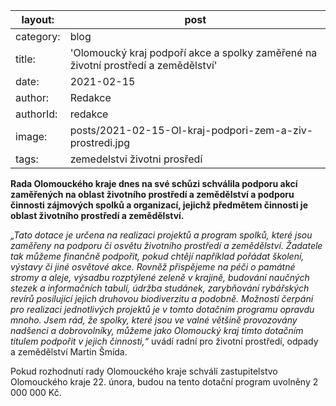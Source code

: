 

| layout:   | post                                                         |
| --------- | ------------------------------------------------------------ |
| category: | blog                                                         |
| title:    | 'Olomoucký kraj podpoří akce a spolky zaměřené na životní prostředí a zemědělství' |
| date:     | 2021-02-15                                                   |
| author:   | Redakce                                                      |
| authorId: | redakce                                                      |
| image:    | posts/2021-02-15-Ol-kraj-podpori-zem-a-ziv-prostredi.jpg     |
| tags:     | zemedelstvi životni prosředí                                 |

**Rada Olomouckého kraje dnes na své schůzi schválila podporu akcí zaměřených na oblast životního prostředí a zemědělství a podporu činnosti zájmových spolků a organizací, jejichž předmětem činnosti je oblast životního prostředí a zemědělství.**

*„Tato dotace je určena na realizaci projektů a program spolků, které jsou zaměřeny na podporu či osvětu životního prostředí a zemědělství. Žadatele tak můžeme finančně podpořit, pokud chtějí například pořádat školení, výstavy či jiné osvětové akce. Rovněž přispějeme na péči o památné stromy a aleje, výsadbu rozptýlené zeleně v krajině, budování naučných stezek a informačních tabulí, údržba studánek, zarybňování rybářských revírů posilující jejich druhovou biodiverzitu a podobně. Možností čerpání pro realizaci jednotlivých projektů je v tomto dotačním programu opravdu mnoho. Jsem rád, že spolky, které jsou ve valné většině provozovány nadšenci a dobrovolníky, můžeme jako Olomoucký kraj tímto dotačním titulem podpořit v jejich činnosti,“* uvádí radní pro životní prostředí, odpady a zemědělství Martin Šmída.

Pokud rozhodnutí rady Olomouckého kraje schválí zastupitelstvo Olomouckého kraje 22. února, budou na tento dotační program uvolněny 2 000 000 Kč. 